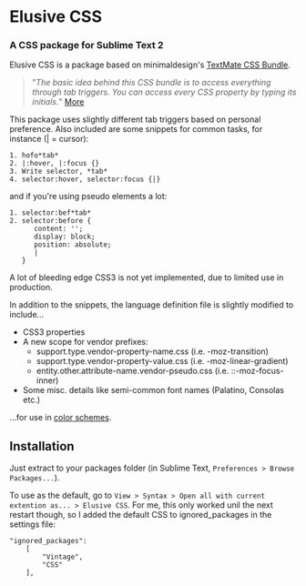 Elusive CSS
===========

### A CSS package for Sublime Text 2

Elusive CSS is a package based on minimaldesign's [TextMate CSS Bundle](https://github.com/minimaldesign/mCSS.tmbundle).

> "*The basic idea behind this CSS bundle is to access everything through tab triggers. You can access every CSS property by typing its initials.*" [More](http://minimaldesign.net/downloads/tools/textmate-css-bundle)

This package uses slightly different tab triggers based on personal preference. Also included are some snippets for common tasks, for instance (| = cursor):

	1. hofo*tab*
	2. |:hover, |:focus {}
	3. Write selector, *tab*
	4. selector:hover, selector:focus {|}

and if you're using pseudo elements a lot:

	1. selector:bef*tab*
	2. selector:before {
	      content: '';
	      display: block;
	      position: absolute;
	      |
	   }

A lot of bleeding edge CSS3 is not yet implemented, due to limited use in production.

In addition to the snippets, the language definition file is slightly modified to include...

+ CSS3 properties
+ A new scope for vendor prefixes:
	+ support.type.vendor-property-name.css (i.e. -moz-transition)
	+ support.type.vendor-property-value.css (i.e. -moz-linear-gradient)
	+ entity.other.attribute-name.vendor-pseudo.css (i.e. ::-moz-focus-inner)
+ Some misc. details like semi-common font names (Palatino, Consolas etc.)

...for use in [color schemes](https://github.com/elusiveunit/Peachy-Afternoon).

Installation
------------

Just extract to your packages folder (in Sublime Text, `Preferences > Browse Packages...`).

To use as the default, go to `View > Syntax > Open all with current extention as... > Elusive CSS`. For me, this only worked unil the next restart though, so I added the default CSS to ignored_packages in the settings file:

	"ignored_packages":
		[
			"Vintage",
			"CSS"
		],